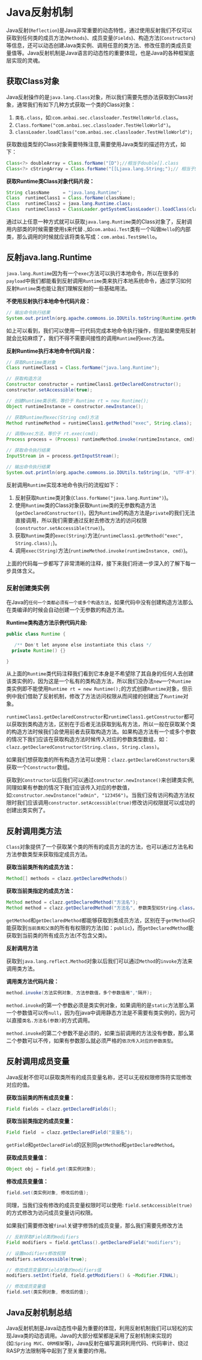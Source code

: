 # Java反射机制

Java反射(`Reflection`)是Java非常重要的动态特性，通过使用反射我们不仅可以获取到任何类的成员方法(`Methods`)、成员变量(`Fields`)、构造方法(`Constructors`)等信息，还可以动态创建Java类实例、调用任意的类方法、修改任意的类成员变量值等。Java反射机制是Java语言的动态性的重要体现，也是Java的各种框架底层实现的灵魂。

## 获取Class对象

Java反射操作的是`java.lang.Class`对象，所以我们需要先想办法获取到Class对象，通常我们有如下几种方式获取一个类的Class对象：

1. `类名.class`，如:`com.anbai.sec.classloader.TestHelloWorld.class`。
2. `Class.forName("com.anbai.sec.classloader.TestHelloWorld")`。
3. `classLoader.loadClass("com.anbai.sec.classloader.TestHelloWorld");`

获取数组类型的Class对象需要特殊注意,需要使用Java类型的描述符方式，如下：

```java
Class<?> doubleArray = Class.forName("[D");//相当于double[].class
Class<?> cStringArray = Class.forName("[[Ljava.lang.String;");// 相当于String[][].class
```

**获取Runtime类Class对象代码片段：**

```java
String className     = "java.lang.Runtime";
Class  runtimeClass1 = Class.forName(className);
Class  runtimeClass2 = java.lang.Runtime.class;
Class  runtimeClass3 = ClassLoader.getSystemClassLoader().loadClass(className);
```

通过以上任意一种方式就可以获取`java.lang.Runtime`类的Class对象了，反射调用内部类的时候需要使用`$`来代替`.`,如`com.anbai.Test`类有一个叫做`Hello`的内部类，那么调用的时候就应该将类名写成：`com.anbai.Test$Hello`。

## 反射java.lang.Runtime

`java.lang.Runtime`因为有一个`exec`方法可以执行本地命令，所以在很多的`payload`中我们都能看到反射调用`Runtime`类来执行本地系统命令，通过学习如何反射`Runtime`类也能让我们理解反射的一些基础用法。

**不使用反射执行本地命令代码片段：**

```java
// 输出命令执行结果
System.out.println(org.apache.commons.io.IOUtils.toString(Runtime.getRuntime().exec("whoami").getInputStream(), "UTF-8"));
```

如上可以看到，我们可以使用一行代码完成本地命令执行操作，但是如果使用反射就会比较麻烦了，我们不得不需要间接性的调用`Runtime`的`exec`方法。

**反射Runtime执行本地命令代码片段：**

```java
// 获取Runtime类对象
Class runtimeClass1 = Class.forName("java.lang.Runtime");

// 获取构造方法
Constructor constructor = runtimeClass1.getDeclaredConstructor();
constructor.setAccessible(true);

// 创建Runtime类示例，等价于 Runtime rt = new Runtime();
Object runtimeInstance = constructor.newInstance();

// 获取Runtime的exec(String cmd)方法
Method runtimeMethod = runtimeClass1.getMethod("exec", String.class);

// 调用exec方法，等价于 rt.exec(cmd);
Process process = (Process) runtimeMethod.invoke(runtimeInstance, cmd);

// 获取命令执行结果
InputStream in = process.getInputStream();

// 输出命令执行结果
System.out.println(org.apache.commons.io.IOUtils.toString(in, "UTF-8"));
```

反射调用`Runtime`实现本地命令执行的流程如下：

1. 反射获取`Runtime`类对象(`Class.forName("java.lang.Runtime")`)。
2. 使用`Runtime`类的Class对象获取`Runtime`类的无参数构造方法(`getDeclaredConstructor()`)，因为`Runtime`的构造方法是`private`的我们无法直接调用，所以我们需要通过反射去修改方法的访问权限(`constructor.setAccessible(true)`)。
3. 获取`Runtime`类的`exec(String)`方法(`runtimeClass1.getMethod("exec", String.class);`)。
4. 调用`exec(String)`方法(`runtimeMethod.invoke(runtimeInstance, cmd)`)。

上面的代码每一步都写了非常清晰的注释，接下来我们将进一步深入的了解下每一步具体含义。

### 反射创建类实例

在Java的`任何一个类都必须有一个或多个构造方法`，如果代码中没有创建构造方法那么在类编译的时候会自动创建一个无参数的构造方法。

**Runtime类构造方法示例代码片段:**

```java
public class Runtime {

   /** Don't let anyone else instantiate this class */
  private Runtime() {}

}
```

从上面的`Runtime`类代码注释我们看到它本身是不希望除了其自身的任何人去创建该类实例的，因为这是一个私有的类构造方法，所以我们没办法`new`一个`Runtime`类实例即不能使用`Runtime rt = new Runtime();`的方式创建`Runtime`对象，但示例中我们借助了反射机制，修改了方法访问权限从而间接的创建出了`Runtime`对象。

`runtimeClass1.getDeclaredConstructor`和`runtimeClass1.getConstructor`都可以获取到类构造方法，区别在于后者无法获取到私有方法，所以一般在获取某个类的构造方法时候我们会使用前者去获取构造方法。如果构造方法有一个或多个参数的情况下我们应该在获取构造方法时候传入对应的参数类型数组，如：`clazz.getDeclaredConstructor(String.class, String.class)`。

如果我们想获取类的所有构造方法可以使用：`clazz.getDeclaredConstructors`来获取一个`Constructor`数组。

获取到`Constructor`以后我们可以通过`constructor.newInstance()`来创建类实例,同理如果有参数的情况下我们应该传入对应的参数值，如:`constructor.newInstance("admin", "123456")`。当我们没有访问构造方法权限时我们应该调用`constructor.setAccessible(true)`修改访问权限就可以成功的创建出类实例了。

## 反射调用类方法

`Class`对象提供了一个获取某个类的所有的成员方法的方法，也可以通过方法名和方法参数类型来获取指定成员方法。

**获取当前类所有的成员方法：**

```java
Method[] methods = clazz.getDeclaredMethods()
```

**获取当前类指定的成员方法：**

```java
Method method = clazz.getDeclaredMethod("方法名");
Method method = clazz.getDeclaredMethod("方法名", 参数类型如String.class，多个参数用","号隔开);
```

`getMethod`和`getDeclaredMethod`都能够获取到类成员方法，区别在于`getMethod`只能获取到`当前类和父类`的所有有权限的方法(如：`public`)，而`getDeclaredMethod`能获取到当前类的所有成员方法(不包含父类)。

**反射调用方法**

获取到`java.lang.reflect.Method`对象以后我们可以通过`Method`的`invoke`方法来调用类方法。

**调用类方法代码片段：**

```java
method.invoke(方法实例对象, 方法参数值，多个参数值用","隔开);
```

`method.invoke`的第一个参数必须是类实例对象，如果调用的是`static`方法那么第一个参数值可以传`null`，因为在java中调用静态方法是不需要有类实例的，因为可以直接`类名.方法名(参数)`的方式调用。

`method.invoke`的第二个参数不是必须的，如果当前调用的方法没有参数，那么第二个参数可以不传，如果有参数那么就必须严格的`依次传入对应的参数类型`。

## 反射调用成员变量

Java反射不但可以获取类所有的成员变量名称，还可以无视权限修饰符实现修改对应的值。

**获取当前类的所有成员变量：**

```java
Field fields = clazz.getDeclaredFields();
```

**获取当前类指定的成员变量：**

```java
Field field  = clazz.getDeclaredField("变量名");
```

`getField`和`getDeclaredField`的区别同`getMethod`和`getDeclaredMethod`。

**获取成员变量值：**

```java
Object obj = field.get(类实例对象);
```

**修改成员变量值：**

```java
field.set(类实例对象, 修改后的值);
```

同理，当我们没有修改的成员变量权限时可以使用: `field.setAccessible(true)`的方式修改为访问成员变量访问权限。

如果我们需要修改被`final`关键字修饰的成员变量，那么我们需要先修改方法

```java
// 反射获取Field类的modifiers
Field modifiers = field.getClass().getDeclaredField("modifiers");

// 设置modifiers修改权限
modifiers.setAccessible(true);

// 修改成员变量的Field对象的modifiers值
modifiers.setInt(field, field.getModifiers() & ~Modifier.FINAL);

// 修改成员变量值
field.set(类实例对象, 修改后的值);
```

## Java反射机制总结

Java反射机制是Java动态性中最为重要的体现，利用反射机制我们可以轻松的实现Java类的动态调用。Java的大部分框架都是采用了反射机制来实现的(如:`Spring MVC`、`ORM框架`等)，Java反射在编写漏洞利用代码、代码审计、绕过RASP方法限制等中起到了至关重要的作用。